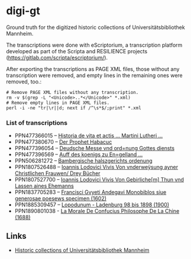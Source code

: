 # digi-gt
Ground truth for the digitized historic collections of Universitätsbibliothek Mannheim.

The transcriptions were done with eScriptorium, a transcription platform
developed as part of the Scripta and RESILIENCE projects
(https://gitlab.com/scripta/escriptorium/).

After exporting the transcriptions as PAGE XML files, those without any
transcription were removed, and empty lines in the remaining ones were
removed, too.:

    # Remove PAGE XML files without any transcription.
    rm -v $(grep -L "<Unicode>..*</Unicode>" *.xml)
    # Remove empty lines in PAGE XML files.
    perl -i -ne "tr|\r||d; next if /^\s*$/;print" *.xml

### List of transcriptions

- PPN477366015 – [Historia de vita et actis ... Martini Lutheri ...](http://digi.bib.uni-mannheim.de/urn/urn:nbn:de:bsz:180-digad-22717)
- PPN477380670 – [Der Prophet Habacuc](http://digi.bib.uni-mannheim.de/urn/urn:nbn:de:bsz:180-digad-22962)
- PPN477396054 – [Deudsche Messe vnd ord=nung Gottes diensts](http://digi.bib.uni-mannheim.de/urn/urn:nbn:de:bsz:180-digad-23003)
- PPN477396569 – [Auff des koenigs zu En=gelland ...](http://digi.bib.uni-mannheim.de/urn/urn:nbn:de:bsz:180-digad-23034)
- PPN506281272 – [Bambergische halszgerichts ordenung](http://digi.bib.uni-mannheim.de/urn/urn:nbn:de:bsz:180-digad-32443)
- PPN1807526488 – [Ioannis Lodovici Vivis Von vnderweÿsung ayner Christlichen Frauwen/ Drey Bücher](http://digi.bib.uni-mannheim.de/urn/urn:nbn:de:bsz:180-digad-36193)
- PPN1807527700 – [Ioannis Lodovici Vivis Von Gebirliche[m] Thun vnd Lassen aines Ehemanns](http://digi.bib.uni-mannheim.de/urn/urn:nbn:de:bsz:180-digad-36180)
- PPN1837705283 – [Francisci Gvyeti Andegavi Monobiblos siue generosae poesews specimen (1602)](http://digi.bib.uni-mannheim.de/urn/urn:nbn:de:bsz:180-digad-36293)
- PPN1885309457 – [Lopodunum - Ladenburg 98 bis 1898 (1900)](http://digi.bib.uni-mannheim.de/urn/urn:nbn:de:bsz:180-digad-36708)
- PPN1890801038 - [La Morale De Confucius Philosophe De La Chine (1688)](http://digi.bib.uni-mannheim.de/urn/urn:nbn:de:bsz:180-digad-36775)

## Links

* [Historic collections of Universitätsbibliothek Mannheim](https://digi.bib.uni-mannheim.de/)
